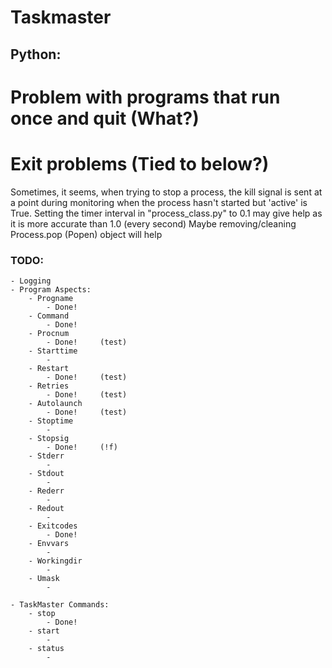 # Taskmaster

## Python:

# Problem with programs that run once and quit (What?)

# Exit problems (Tied to below?)

Sometimes, it seems, when trying to stop a process, the kill signal is
	sent at a point during monitoring when the process hasn't started but
	'active' is True. Setting the timer interval in "process_class.py" to
	0.1 may give help as it is more accurate than 1.0 (every second)
	Maybe removing/cleaning Process.pop (Popen) object will help

### TODO:
	- Logging
	- Program Aspects:
		- Progname
			- Done!
		- Command
			- Done!
		- Procnum
			- Done!		(test)
		- Starttime
			-
		- Restart
			- Done!		(test)
		- Retries
			- Done!		(test)
		- Autolaunch
			- Done!		(test)
		- Stoptime
			-
		- Stopsig
		 	- Done!		(!f)
		- Stderr
			-
		- Stdout
			-
		- Rederr
			-
		- Redout
			-
		- Exitcodes
			- Done!
		- Envvars
			-
		- Workingdir
			-
		- Umask
			-

	- TaskMaster Commands:
		- stop
			- Done!
		- start
			-
		- status
			-
